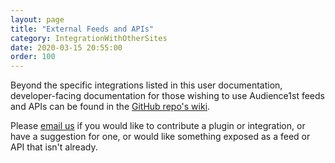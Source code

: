 ```yaml
---
layout: page
title: "External Feeds and APIs"
category: IntegrationWithOtherSites
date: 2020-03-15 20:55:00
order: 100
---
```


Beyond the specific integrations listed in this user documentation,
developer-facing documentation for those wishing to use Audience1st
feeds and APIs can be found in the [GitHub repo's
wiki](https://github.com/armandofox/audience1st/wiki).

Please [email us](mailto:info@audience1st.com) if you would like to
contribute a plugin or integration, or have a suggestion for one, or
would like something exposed as a feed or API that isn't already.
